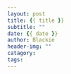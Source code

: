 ```yaml
---
layout: post
title: {{ title }}
subtitle: ""
date: {{ date }}
author: Blackie
header-img: ""
catagory:
tags:
---
```


